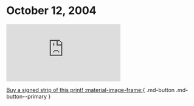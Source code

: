 # October 12, 2004

![](https://www.achewood.com/comic.php?date=10122004)

[Buy a signed strip of this print! :material-image-frame:](https://achewood-holiday-pop-up.myshopify.com/products/strip#10122004){ .md-button .md-button--primary }
